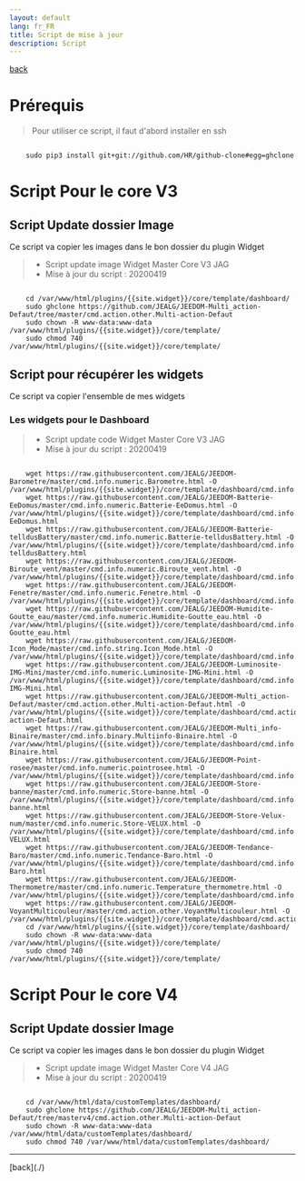 ```yaml
---
layout: default
lang: fr_FR
title: Script de mise à jour
description: Script
---
```


[back](./)

# Prérequis

> Pour utiliser ce script, il faut d'abord installer en ssh

<pre><code>
    sudo pip3 install git+git://github.com/HR/github-clone#egg=ghclone
</code></pre>

# Script Pour le core V3

## Script Update dossier Image

Ce script va copier les images dans le bon dossier du plugin Widget

> - Script update image Widget Master Core V3 JAG
> - Mise à jour du script : 20200419

<pre><code>
    cd /var/www/html/plugins/{{site.widget}}/core/template/dashboard/
    sudo ghclone https://github.com/JEALG/JEEDOM-Multi_action-Defaut/tree/master/cmd.action.other.Multi-action-Defaut
    sudo chown -R www-data:www-data /var/www/html/plugins/{{site.widget}}/core/template/
    sudo chmod 740 /var/www/html/plugins/{{site.widget}}/core/template/
</code></pre>

## Script pour récupérer les widgets

Ce script va copier l'ensemble de mes widgets

### Les widgets pour le Dashboard

> - Script update code Widget Master Core V3 JAG
> - Mise à jour du script : 20200419

<pre><code>
    wget https://raw.githubusercontent.com/JEALG/JEEDOM-Barometre/master/cmd.info.numeric.Barometre.html -O /var/www/html/plugins/{{site.widget}}/core/template/dashboard/cmd.info.numeric.Barometre.html
    wget https://raw.githubusercontent.com/JEALG/JEEDOM-Batterie-EeDomus/master/cmd.info.numeric.Batterie-EeDomus.html -O /var/www/html/plugins/{{site.widget}}/core/template/dashboard/cmd.info.numeric.Batterie-EeDomus.html
    wget https://raw.githubusercontent.com/JEALG/JEEDOM-Batterie-telldusBattery/master/cmd.info.numeric.Batterie-telldusBattery.html -O /var/www/html/plugins/{{site.widget}}/core/template/dashboard/cmd.info.numeric.Batterie-telldusBattery.html
    wget https://raw.githubusercontent.com/JEALG/JEEDOM-Biroute_vent/master/cmd.info.numeric.Biroute_vent.html -O /var/www/html/plugins/{{site.widget}}/core/template/dashboard/cmd.info.numeric.Biroute_vent.html
    wget https://raw.githubusercontent.com/JEALG/JEEDOM-Fenetre/master/cmd.info.numeric.Fenetre.html -O /var/www/html/plugins/{{site.widget}}/core/template/dashboard/cmd.info.numeric.Fenetre.html
    wget https://raw.githubusercontent.com/JEALG/JEEDOM-Humidite-Goutte_eau/master/cmd.info.numeric.Humidite-Goutte_eau.html -O /var/www/html/plugins/{{site.widget}}/core/template/dashboard/cmd.info.numeric.Humidite-Goutte_eau.html
    wget https://raw.githubusercontent.com/JEALG/JEEDOM-Icon_Mode/master/cmd.info.string.Icon_Mode.html -O /var/www/html/plugins/{{site.widget}}/core/template/dashboard/cmd.info.string.Icon_Mode.html
    wget https://raw.githubusercontent.com/JEALG/JEEDOM-Luminosite-IMG-Mini/master/cmd.info.numeric.Luminosite-IMG-Mini.html -O /var/www/html/plugins/{{site.widget}}/core/template/dashboard/cmd.info.numeric.Luminosite-IMG-Mini.html
    wget https://raw.githubusercontent.com/JEALG/JEEDOM-Multi_action-Defaut/master/cmd.action.other.Multi-action-Defaut.html -O /var/www/html/plugins/{{site.widget}}/core/template/dashboard/cmd.action.other.Multi-action-Defaut.html
    wget https://raw.githubusercontent.com/JEALG/JEEDOM-Multi_info-Binaire/master/cmd.info.binary.Multiinfo-Binaire.html -O /var/www/html/plugins/{{site.widget}}/core/template/dashboard/cmd.info.binary.Multiinfo-Binaire.html
    wget https://raw.githubusercontent.com/JEALG/JEEDOM-Point-rosee/master/cmd.info.numeric.pointrosee.html -O /var/www/html/plugins/{{site.widget}}/core/template/dashboard/cmd.info.numeric.pointrosee.html
    wget https://raw.githubusercontent.com/JEALG/JEEDOM-Store-banne/master/cmd.info.numeric.Store-banne.html -O /var/www/html/plugins/{{site.widget}}/core/template/dashboard/cmd.info.numeric.Store-banne.html
    wget https://raw.githubusercontent.com/JEALG/JEEDOM-Store-Velux-num/master/cmd.info.numeric.Store-VELUX.html -O /var/www/html/plugins/{{site.widget}}/core/template/dashboard/cmd.info.numeric.Store-VELUX.html
    wget https://raw.githubusercontent.com/JEALG/JEEDOM-Tendance-Baro/master/cmd.info.numeric.Tendance-Baro.html -O /var/www/html/plugins/{{site.widget}}/core/template/dashboard/cmd.info.numeric.Tendance-Baro.html
    wget https://raw.githubusercontent.com/JEALG/JEEDOM-Thermometre/master/cmd.info.numeric.Temperature_thermometre.html -O /var/www/html/plugins/{{site.widget}}/core/template/dashboard/cmd.info.numeric.Temperature_thermometre.html
    wget https://raw.githubusercontent.com/JEALG/JEEDOM-VoyantMulticouleur/master/cmd.action.other.VoyantMulticouleur.html -O /var/www/html/plugins/{{site.widget}}/core/template/dashboard/cmd.action.other.VoyantMulticouleur.html
    cd /var/www/html/plugins/{{site.widget}}/core/template/dashboard/
    sudo chown -R www-data:www-data /var/www/html/plugins/{{site.widget}}/core/template/
    sudo chmod 740 /var/www/html/plugins/{{site.widget}}/core/template/
</code></pre>

# Script Pour le core V4

## Script Update dossier Image

Ce script va copier les images dans le bon dossier du plugin Widget

> - Script update image Widget Master Core V4 JAG
> - Mise à jour du script : 20200419

<pre><code>
    cd /var/www/html/data/customTemplates/dashboard/
    sudo ghclone https://github.com/JEALG/JEEDOM-Multi_action-Defaut/tree/masterv4/cmd.action.other.Multi-action-Defaut
    sudo chown -R www-data:www-data /var/www/html/data/customTemplates/dashboard/
    sudo chmod 740 /var/www/html/data/customTemplates/dashboard/
</code></pre>

<hr />
[back](./)
